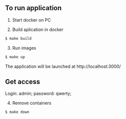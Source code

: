 ## To run application

1. Start docker on PC

2. Build aplication in docker
```sh
$ make build
```
3. Run images
```sh
$ make up
```
The application will be launched at http://localhost:3000/

## Get access
Login: admin; password: qwerty;

4. Remove containers
```sh
$ make down
```
